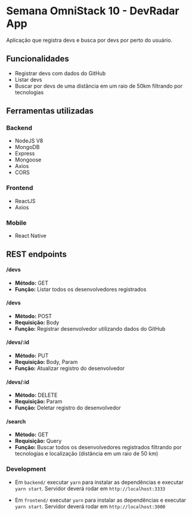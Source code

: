 # Semana OmniStack 10 - DevRadar App
Aplicação que registra devs e busca por devs por perto do usuário.

## Funcionalidades
- Registrar devs com dados do GitHub
- Listar devs
- Buscar por devs de uma distância em um raio de 50km filtrando por tecnologias

## Ferramentas utilizadas
### Backend
- NodeJS V8
- MongoDB
- Express
- Mongoose
- Axios
- CORS

### Frontend
- ReactJS
- Axios

### Mobile
- React Native

## REST endpoints
#### /devs
  - **Método:** GET
  - **Função:** Listar todos os desenvolvedores registrados

#### /devs
  - **Método:** POST
  - **Requisição:** Body
  - **Função:** Registrar desenvolvedor utilizando dados do GitHub

#### /devs/:id
  - **Método:** PUT
  - **Requisição:** Body, Param
  - **Função:** Atualizar registro do desenvolvedor

#### /devs/:id
  - **Método:** DELETE
  - **Requisição:** Param
  - **Função:** Deletar registro do desenvolvedor

#### /search
  - **Método:** GET
  - **Requisição:** Query
  - **Função:** Buscar todos os desenvolvedores registrados filtrando por tecnologias e localização (distância em um raio de 50 km)

### Development
- Em `backend/` executar `yarn` para instalar as dependências e executar `yarn start`. Servidor deverá rodar em `http://localhost:3333`

- Em `frontend/` executar `yarn` para instalar as dependências e executar `yarn start`. Servidor deverá rodar em `http://localhost:3000`
